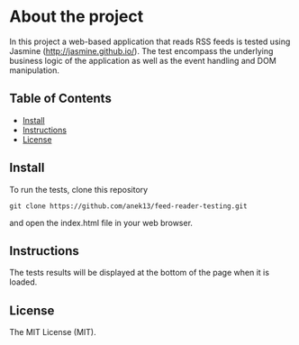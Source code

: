 # About the project

In this project a web-based application that reads RSS feeds is tested using Jasmine (http://jasmine.github.io/). The test encompass the underlying business logic of the application as well as the event handling and DOM manipulation.

## Table of Contents

* [Install](#install)
* [Instructions](#instructions)
* [License](#license)

## Install

To run the tests, clone this repository
```
git clone https://github.com/anek13/feed-reader-testing.git
```
and open the index.html file in your web browser.

## Instructions

The tests results will be displayed at the bottom of the page when it is loaded.

## License

The MIT License (MIT).
